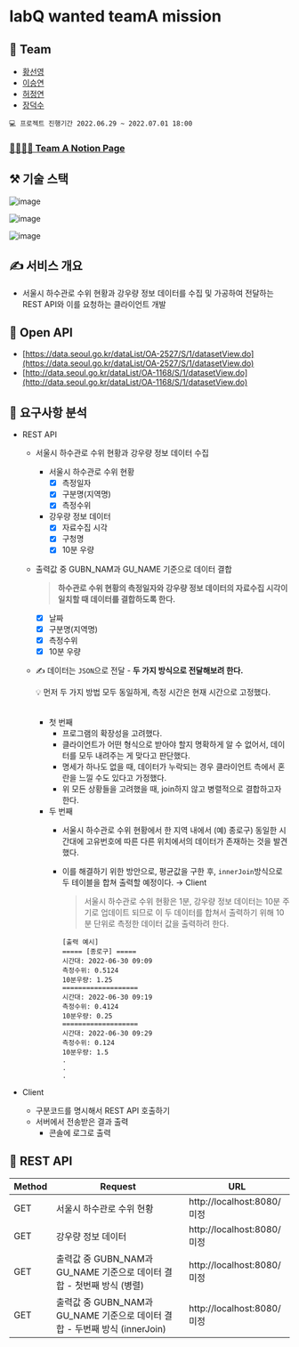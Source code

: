 # labQ wanted teamA mission

## 👥 Team


- [황선영](https://github.com/syoungee)
- [이승연](https://github.com/dltmddus1998)
- [허정연](https://github.com/golgol22)
- [장덕수](https://github.com/dapsu)

`💻 프로젝트 진행기간 2022.06.29 ~ 2022.07.01 18:00`

### [👩‍👩‍👧‍👦 Team A Notion Page](https://www.notion.so/Team-A-b10e8134500642d08eedbc3b4ba3d29b)

## ⚒️ 기술 스택


![image](https://img.shields.io/badge/LAN-JavaScript-%23F7DF1E?style=for-the-badge&logo=JavaScript)

![image](https://img.shields.io/badge/FRM-Node.js-%23339933?style=for-the-badge&logo=Node.js)

![image](https://img.shields.io/badge/FRM-Express-%23000000?style=for-the-badge&logo=Express)

## ✍️ 서비스 개요


- 서울시 하수관로 수위 현황과 강우량 정보 데이터를 수집 및 가공하여 전달하는 REST API와 이를 요청하는 클라이언트 개발

## 🔗 Open API


- [https://data.seoul.go.kr/dataList/OA-2527/S/1/datasetView.do](https://data.seoul.go.kr/dataList/OA-2527/S/1/datasetView.do)
- [http://data.seoul.go.kr/dataList/OA-1168/S/1/datasetView.do](http://data.seoul.go.kr/dataList/OA-1168/S/1/datasetView.do)

## 📑 요구사항 분석


- REST API
    - 서울시 하수관로 수위 현황과 강우량 정보 데이터 수집
        - 서울시 하수관로 수위 현황
            - [x]  측정일자
            - [x]  구분명(지역명)
            - [x]  측정수위
        - 강우량 정보 데이터
            - [x]  자료수집 시각
            - [x]  구청명
            - [x]  10분 우량
    - 출력값 중 GUBN_NAM과 GU_NAME 기준으로 데이터 결합
        
        > **하수관로 수위 현황의 측정일자와 강우량 정보 데이터의 자료수집 시각이 일치할 때 데이터를 결합하도록 한다.**
        > 
        - [x]  날짜
        - [x]  구분명(지역명)
        - [x]  측정수위
        - [x]  10분 우량
    - ✍️ 데이터는 `JSON`으로 전달 - **두 가지 방식으로 전달해보려 한다.**
    
        <aside>
        💡 먼저 두 가지 방법 모두 동일하게, 측정 시간은 현재 시간으로 고정했다.
        </aside>
        <br>
        <br>
        
        - 첫 번째
            - 프로그램의 확장성을 고려했다.
            - 클라이언트가 어떤 형식으로 받아야 할지 명확하게 알 수 없어서, 데이터를 모두 내려주는 게 맞다고 판단했다.
            - 명세가 하나도 없을 때, 데이터가 누락되는 경우 클라이언트 측에서 혼란을 느낄 수도 있다고 가정했다.
            - 위 모든 상황들을 고려했을 때, join하지 않고 병렬적으로 결합하고자 한다.
        - 두 번째
            - 서울시 하수관로 수위 현황에서 한 지역 내에서 (예) 종로구) 동일한 시간대에 고유번호에 따른 다른 위치에서의 데이터가 존재하는 것을 발견했다.
            - 이를 해결하기 위한 방안으로, 평균값을 구한 후, `innerJoin`방식으로 두 테이블을 합쳐 출력할 예정이다. → Client

                > 서울시 하수관로 수위 현황은 1분, 강우량 정보 데이터는 10분 주기로 업데이트 되므로 이 두 데이터를 합쳐서 출력하기 위해 10분 단위로 측정한 데이터 값을 출력하려 한다.
                > 

                ```
                [출력 예시]
                ===== [종로구] =====
                시간대: 2022-06-30 09:09
                측정수위: 0.5124
                10분우량: 1.25
                ===================
                시간대: 2022-06-30 09:19
                측정수위: 0.4124
                10분우량: 0.25
                ===================
                시간대: 2022-06-30 09:29
                측정수위: 0.124
                10분우량: 1.5
                .
                .
                .
                ```
        
- Client
    - 구분코드를 명시해서 REST API 호출하기
    - 서버에서 전송받은 결과 출력
        - 콘솔에 로그로 출력

## 📜 REST API


| Method | Request | URL |
| --- | --- | --- |
| GET | 서울시 하수관로 수위 현황 | http://localhost:8080/미정 |
| GET | 강우량 정보 데이터 | http://localhost:8080/미정 |
| GET | 출력값 중 GUBN_NAM과 GU_NAME 기준으로 데이터 결합 - 첫번째 방식 (병렬) | http://localhost:8080/미정 |
| GET | 출력값 중 GUBN_NAM과 GU_NAME 기준으로 데이터 결합 - 두번째 방식 (innerJoin) | http://localhost:8080/미정 |
